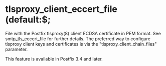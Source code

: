# tlsproxy_client_eccert_file (default:$; 

 File with the Postfix tlsproxy(8) client ECDSA certificate in PEM
format. See smtp_tls_eccert_file for further details. The preferred way
to configure tlsproxy client keys and certificates is via the
"tlsproxy_client_chain_files" parameter. 

 This feature is available in Postfix 3.4 and later. 


